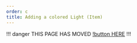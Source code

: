 ```yaml
---
order: c
title: Adding a colored Light (Item)
---
```

!!! danger
THIS PAGE HAS MOVED [!button HERE](https://rgblib.fdd-docs.com/mod-dev-api/coloreditem/)
!!!
